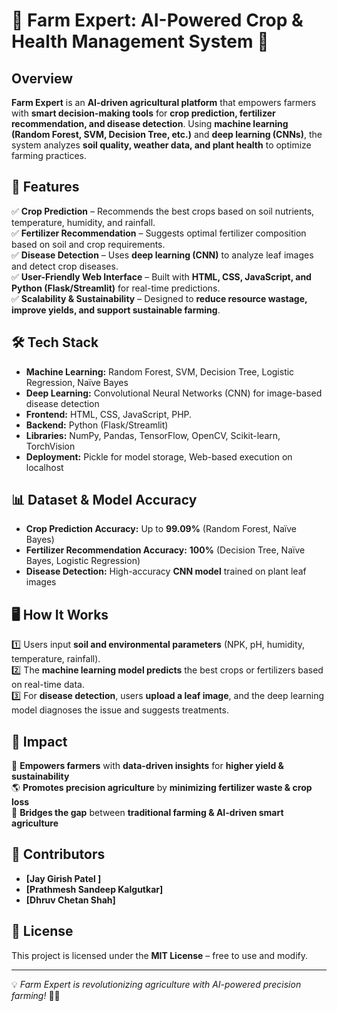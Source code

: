 # 🌱 Farm Expert: AI-Powered Crop & Health Management System 🤖  

## Overview  
**Farm Expert** is an **AI-driven agricultural platform** that empowers farmers with **smart decision-making tools** for **crop prediction, fertilizer recommendation, and disease detection**. Using **machine learning (Random Forest, SVM, Decision Tree, etc.)** and **deep learning (CNNs)**, the system analyzes **soil quality, weather data, and plant health** to optimize farming practices.  

## 🚀 Features  
✅ **Crop Prediction** – Recommends the best crops based on soil nutrients, temperature, humidity, and rainfall.  
✅ **Fertilizer Recommendation** – Suggests optimal fertilizer composition based on soil and crop requirements.  
✅ **Disease Detection** – Uses **deep learning (CNN)** to analyze leaf images and detect crop diseases.  
✅ **User-Friendly Web Interface** – Built with **HTML, CSS, JavaScript, and Python (Flask/Streamlit)** for real-time predictions.  
✅ **Scalability & Sustainability** – Designed to **reduce resource wastage, improve yields, and support sustainable farming**.  

## 🛠️ Tech Stack  
- **Machine Learning:** Random Forest, SVM, Decision Tree, Logistic Regression, Naïve Bayes  
- **Deep Learning:** Convolutional Neural Networks (CNN) for image-based disease detection  
- **Frontend:** HTML, CSS, JavaScript, PHP. 
- **Backend:** Python (Flask/Streamlit)  
- **Libraries:** NumPy, Pandas, TensorFlow, OpenCV, Scikit-learn, TorchVision  
- **Deployment:** Pickle for model storage, Web-based execution on localhost  

## 📊 Dataset & Model Accuracy  
- **Crop Prediction Accuracy:** Up to **99.09%** (Random Forest, Naïve Bayes)  
- **Fertilizer Recommendation Accuracy:** **100%** (Decision Tree, Naïve Bayes, Logistic Regression)  
- **Disease Detection:** High-accuracy **CNN model** trained on plant leaf images  

## 🖥️ How It Works  
1️⃣ Users input **soil and environmental parameters** (NPK, pH, humidity, temperature, rainfall).  
2️⃣ The **machine learning model predicts** the best crops or fertilizers based on real-time data.  
3️⃣ For **disease detection**, users **upload a leaf image**, and the deep learning model diagnoses the issue and suggests treatments.  

## 🎯 Impact  
🌾 **Empowers farmers** with **data-driven insights** for **higher yield & sustainability**  
🌎 **Promotes precision agriculture** by **minimizing fertilizer waste & crop loss**  
🚀 **Bridges the gap** between **traditional farming & AI-driven smart agriculture**  

## 📌 Contributors  
- **[Jay Girish Patel ]**  
- **[Prathmesh Sandeep Kalgutkar]**
- **[Dhruv Chetan Shah]**  


## 📜 License  
This project is licensed under the **MIT License** – free to use and modify.  

---

💡 *Farm Expert is revolutionizing agriculture with AI-powered precision farming!* 🚜🌱  
